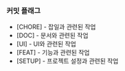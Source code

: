 ### 커밋 플래그

- [CHORE] - 잡일과 관련된 작업
- [DOC] - 문서와 관련된 작업
- [UI] - UI와 관련된 작업
- [FEAT] - 기능과 관련된 작업
- [SETUP] - 프로젝트 설정과 관련된 작업
